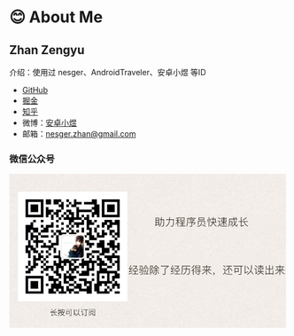 # 😊 About Me

## Zhan Zengyu

介绍：使用过 nesger、AndroidTraveler、安卓小煜 等ID

- [GitHub](https://github.com/nesger)
- [掘金](https://juejin.im/user/5aed89ef518825672f19c2b7/posts)
- [知乎](https://www.zhihu.com/people/nesger/activities)
- 微博：[安卓小煜](https://weibo.com/u/2403536965)
- 邮箱：nesger.zhan@gmail.com

### 微信公众号

<img width="500" src="images/wechat.png">
